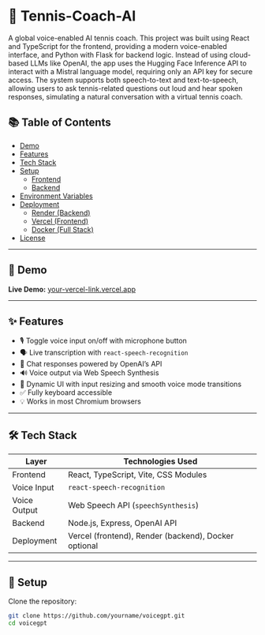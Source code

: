 # 🎾 Tennis-Coach-AI

A global voice-enabled AI tennis coach. This project was built using React and TypeScript for the frontend, providing a modern voice-enabled interface, 
and Python with Flask for backend logic. Instead of using cloud-based LLMs like OpenAI, the app uses the Hugging Face Inference API to interact with a 
Mistral language model, requiring only an API key for secure access. The system supports both speech-to-text and text-to-speech, allowing users to ask 
tennis-related questions out loud and hear spoken responses, simulating a natural conversation with a virtual tennis coach.
## 📚 Table of Contents

- [Demo](#-demo)
- [Features](#-features)
- [Tech Stack](#-tech-stack)
- [Setup](#-setup)
  - [Frontend](#-frontend)
  - [Backend](#-backend)
- [Environment Variables](#-environment-variables)
- [Deployment](#-deployment)
  - [Render (Backend)](#render-backend)
  - [Vercel (Frontend)](#vercel-frontend)
  - [Docker (Full Stack)](#docker-full-stack)
- [License](#-license)

---

## 🎥 Demo

**Live Demo:** [your-vercel-link.vercel.app](https://your-vercel-link.vercel.app)

---

## ✨ Features

- 🎙️ Toggle voice input on/off with microphone button
- 🗣️ Live transcription with `react-speech-recognition`
- 🧠 Chat responses powered by OpenAI’s API
- 🔊 Voice output via Web Speech Synthesis
- 🧼 Dynamic UI with input resizing and smooth voice mode transitions
- ✅ Fully keyboard accessible
- 💡 Works in most Chromium browsers

---

## 🛠️ Tech Stack

| Layer      | Technologies Used                                       |
|------------|----------------------------------------------------------|
| Frontend   | React, TypeScript, Vite, CSS Modules                    |
| Voice Input| `react-speech-recognition`                              |
| Voice Output| Web Speech API (`speechSynthesis`)                     |
| Backend    | Node.js, Express, OpenAI API                            |
| Deployment | Vercel (frontend), Render (backend), Docker optional    |

---

## 🚀 Setup

Clone the repository:

```bash
git clone https://github.com/yourname/voicegpt.git
cd voicegpt
